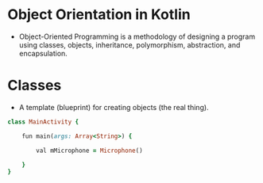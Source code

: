 # Object Orientation in Kotlin

- Object-Oriented Programming is a methodology of designing a program using classes, objects, inheritance, polymorphism, abstraction, and encapsulation.

# Classes

- A template (blueprint) for creating objects (the real thing).

```ruby
class MainActivity {

    fun main(args: Array<String>) {

        val mMicrophone = Microphone()

    }
}
```
